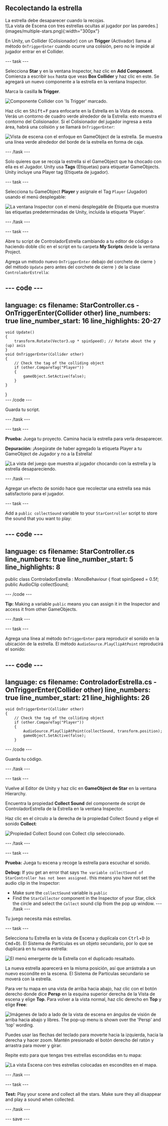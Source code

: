 ## Recolectando la estrella

<div style="display: flex; flex-wrap: wrap">
<div style="flex-basis: 200px; flex-grow: 1; margin-right: 15px;">
La estrella debe desaparecer cuando la recojas. 
</div>
<div>
![La vista de Escena con tres estrellas ocultas al jugador por las paredes.](images/multiple-stars.png){:width="300px"}
</div>
</div>

En Unity, un Collider (Colisionador) con un **Trigger** (Activador) llama al método `OnTriggerEnter` cuando ocurre una colisión, pero no le impide al jugador entrar en el Collider.

--- task ---

Selecciona **Star** y en la ventana Inspector, haz clic en **Add Component**. Comienza a escribir `box` hasta que veas **Box Collider** y haz clic en este. Se agregará un nuevo componente a la estrella en la ventana Inspector.

Marca la casilla **Is Trigger**.

![Componente Collider con 'Is Trigger' marcado.](images/collider-trigger.png)

Haz clic en <kbd>Shift</kbd>+<kbd>F</kbd> para enfocarte en la Estrella en la Vista de escena. Verás un contorno de cuadro verde alrededor de la Estrella: esto muestra el contorno del Colisionador. Si el Colisionador del jugador ingresa a esta área, habrá una colisión y se llamará `OnTriggerEnter`:

![Vista de escena con el enfoque en GameObject de la estrella. Se muestra una línea verde alrededor del borde de la estrella en forma de caja.](images/collider-star.png)

--- /task ---

Solo quieres que se recoja la estrella si el GameObject que ha chocado con ella es el Jugador. Unity usa **Tags** (Etiquetas) para etiquetar GameObjects. Unity incluye una Player tag (Etiqueta de jugador).

--- task ---

Selecciona tu GameObject **Player** y asígnale el Tag `Player` (Jugador) usando el menú desplegable:

![La ventana Inspector con el menú desplegable de Etiqueta que muestra las etiquetas predeterminadas de Unity, incluida la etiqueta 'Player'.](images/tag-menu.png)

--- /task ---

--- task ---

Abre tu script de ControladorEstrella cambiando a tu editor de código o haciendo doble clic en el script en tu carpeta **My Scripts** desde la ventana Project.

Agrega un método nuevo `OnTriggerEnter` debajo del corchete de cierre `}` del método `Update` pero antes del corchete de cierre `}` de la clase `ControladorEstrella`:

--- code ---
---
language: cs filename: StarController.cs - OnTriggerEnter(Collider other) line_numbers: true line_number_start: 16
line_highlights: 20-27
---

    void Update()
    {
        transform.Rotate(Vector3.up * spinSpeed); // Rotate about the y (up) axis
    }
    void OnTriggerEnter(Collider other)
    {
        // Check the tag of the colliding object
        if (other.CompareTag("Player"))
        {
            gameObject.SetActive(false);
        }
    }
}    
--- /code ---

Guarda tu script.

--- /task ---

--- task ---

**Prueba:** Juega tu proyecto. Camina hacia la estrella para verla desaparecer.

**Depuración:** ¡Asegúrate de haber agregado la etiqueta Player a tu GameObject de Jugador y no a la Estrella!

![La vista del juego que muestra al jugador chocando con la estrella y la estrella desapareciendo.](images/collect-star.gif)

--- /task ---

Agregar un efecto de sonido hace que recolectar una estrella sea más satisfactorio para el jugador.

--- task ---

Add a `public collectSound` variable to your `StarController` script to store the sound that you want to play:

--- code ---
---
language: cs filename: StarController.cs line_numbers: true line_number_start: 5
line_highlights: 8
---
public class ControladorEstrella : MonoBehaviour
{ float spinSpeed = 0.5f; public AudioClip collectSound;

--- /code ---

**Tip:** Making a variable `public` means you can assign it in the Inspector and access it from other GameObjects.

--- /task ---

--- task ---

Agrega una línea al método `OnTriggerEnter` para reproducir el sonido en la ubicación de la estrella. El método `AudioSource.PlayClipAtPoint` reproducirá el sonido:

--- code ---
---
language: cs filename: ControladorEstrella.cs - OnTriggerEnter(Collider other) line_numbers: true line_number_start: 21
line_highlights: 26
---

    void OnTriggerEnter(Collider other)
    {
        // Check the tag of the colliding object
        if (other.CompareTag("Player"))
        {
            AudioSource.PlayClipAtPoint(collectSound, transform.position);
            gameObject.SetActive(false);
        }
--- /code ---

Guarda tu código.

--- /task ---

--- task ---

Vuelve al Editor de Unity y haz clic en **GameObject de Star** en la ventana Hierarchy.

Encuentra la propiedad **Collect Sound** del componente de script de ControladorEstrella de la Estrella en la ventana Inspector.

Haz clic en el círculo a la derecha de la propiedad Collect Sound y elige el sonido **Collect**:

![Propiedad Collect Sound con Collect clip seleccionado.](images/collect-sound-property.png)

--- /task ---

--- task ---

**Prueba:** Juega tu escena y recoge la estrella para escuchar el sonido.

**Debug:** If you get an error that says `The variable collectSound of StarController has not been assigned.` this means you have not set the audio clip in the Inspector:
* Make sure the `collectSound` variable is `public`
* Find the `StarCollector` component in the Inspector of your Star, click the circle and select the `Collect` sound clip from the pop up window. --- /task ---

Tu juego necesita más estrellas.

--- task ---

Selecciona tu Estrella en la vista de Escena y duplícala con <kbd>Ctrl</kbd>+<kbd>D</kbd> (o <kbd>Cmd</kbd>+<kbd>D</kbd>). El Sistema de Partículas es un objeto secundario, por lo que se duplicará en tu nueva estrella:

![El menú emergente de la Estrella con el duplicado resaltado.](images/duplicate-star.png)

La nueva estrella aparecerá en la misma posición, así que arrástrala a un nuevo escondite en la escena. El Sistema de Partículas secundario se moverá con la estrella.

Para ver tu mapa en una vista de arriba hacia abajo, haz clic con el botón derecho donde dice **Persp** en la esquina superior derecha de la Vista de escena y elige **Top**. Para volver a la vista normal, haz clic derecho en **Top** y elige **Free**:

![Imágenes de lado a lado de la vista de escena en ángulos de visión de arriba hacia abajo y libres. The pop-up menu is shown over the 'Persp' and 'top' wording.](images/different-views.png)

Puedes usar las flechas del teclado para moverte hacia la izquierda, hacia la derecha y hacer zoom. Mantén presionado el botón derecho del ratón y arrastra para mover y girar.

Repite esto para que tengas tres estrellas escondidas en tu mapa:

![La vista Escena con tres estrellas colocadas en escondites en el mapa.](images/3-stars-added.png)

--- /task ---

--- task ---

**Test:** Play your scene and collect all the stars. Make sure they all disappear and play a sound when collected.

--- /task ---

--- save ---
